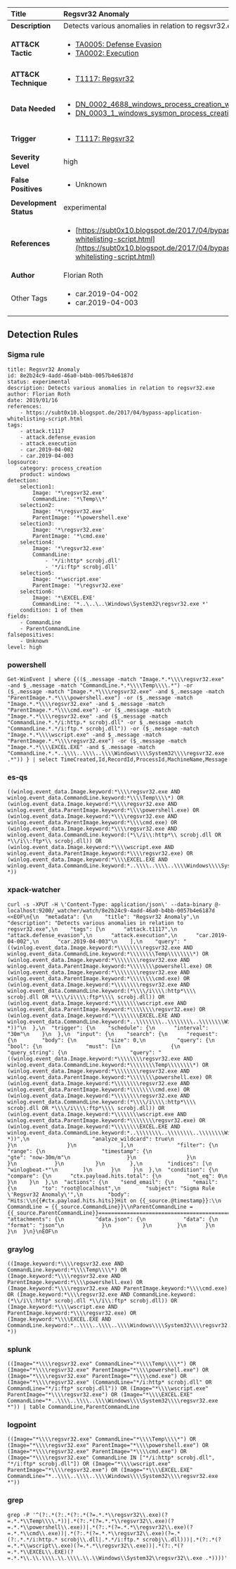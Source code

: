 | Title                    | Regsvr32 Anomaly       |
|:-------------------------|:------------------|
| **Description**          | Detects various anomalies in relation to regsvr32.exe |
| **ATT&amp;CK Tactic**    |  <ul><li>[TA0005: Defense Evasion](https://attack.mitre.org/tactics/TA0005)</li><li>[TA0002: Execution](https://attack.mitre.org/tactics/TA0002)</li></ul>  |
| **ATT&amp;CK Technique** | <ul><li>[T1117: Regsvr32](https://attack.mitre.org/techniques/T1117)</li></ul>  |
| **Data Needed**          | <ul><li>[DN_0002_4688_windows_process_creation_with_commandline](../Data_Needed/DN_0002_4688_windows_process_creation_with_commandline.md)</li><li>[DN_0003_1_windows_sysmon_process_creation](../Data_Needed/DN_0003_1_windows_sysmon_process_creation.md)</li></ul>  |
| **Trigger**              | <ul><li>[T1117: Regsvr32](../Triggers/T1117.md)</li></ul>  |
| **Severity Level**       | high |
| **False Positives**      | <ul><li>Unknown</li></ul>  |
| **Development Status**   | experimental |
| **References**           | <ul><li>[https://subt0x10.blogspot.de/2017/04/bypass-application-whitelisting-script.html](https://subt0x10.blogspot.de/2017/04/bypass-application-whitelisting-script.html)</li></ul>  |
| **Author**               | Florian Roth |
| Other Tags           | <ul><li>car.2019-04-002</li><li>car.2019-04-003</li></ul> | 

## Detection Rules

### Sigma rule

```
title: Regsvr32 Anomaly
id: 8e2b24c9-4add-46a0-b4bb-0057b4e6187d
status: experimental
description: Detects various anomalies in relation to regsvr32.exe
author: Florian Roth
date: 2019/01/16
references:
    - https://subt0x10.blogspot.de/2017/04/bypass-application-whitelisting-script.html
tags:
    - attack.t1117
    - attack.defense_evasion
    - attack.execution
    - car.2019-04-002
    - car.2019-04-003
logsource:
    category: process_creation
    product: windows
detection:
    selection1:
        Image: '*\regsvr32.exe'
        CommandLine: '*\Temp\\*'
    selection2:
        Image: '*\regsvr32.exe'
        ParentImage: '*\powershell.exe'
    selection3:
        Image: '*\regsvr32.exe'
        ParentImage: '*\cmd.exe'
    selection4:
        Image: '*\regsvr32.exe'
        CommandLine:
            - '*/i:http* scrobj.dll'
            - '*/i:ftp* scrobj.dll'
    selection5:
        Image: '*\wscript.exe'
        ParentImage: '*\regsvr32.exe'
    selection6:
        Image: '*\EXCEL.EXE'
        CommandLine: '*..\..\..\Windows\System32\regsvr32.exe *'
    condition: 1 of them
fields:
    - CommandLine
    - ParentCommandLine
falsepositives:
    - Unknown
level: high

```





### powershell
    
```
Get-WinEvent | where {(($_.message -match "Image.*.*\\\\regsvr32.exe" -and $_.message -match "CommandLine.*.*\\\\Temp\\\\.*") -or ($_.message -match "Image.*.*\\\\regsvr32.exe" -and $_.message -match "ParentImage.*.*\\\\powershell.exe") -or ($_.message -match "Image.*.*\\\\regsvr32.exe" -and $_.message -match "ParentImage.*.*\\\\cmd.exe") -or ($_.message -match "Image.*.*\\\\regsvr32.exe" -and ($_.message -match "CommandLine.*.*/i:http.* scrobj.dll" -or $_.message -match "CommandLine.*.*/i:ftp.* scrobj.dll")) -or ($_.message -match "Image.*.*\\\\wscript.exe" -and $_.message -match "ParentImage.*.*\\\\regsvr32.exe") -or ($_.message -match "Image.*.*\\\\EXCEL.EXE" -and $_.message -match "CommandLine.*.*..\\\\..\\\\..\\\\Windows\\\\System32\\\\regsvr32.exe .*")) } | select TimeCreated,Id,RecordId,ProcessId,MachineName,Message
```


### es-qs
    
```
((winlog.event_data.Image.keyword:*\\\\regsvr32.exe AND winlog.event_data.CommandLine.keyword:*\\\\Temp\\\\*) OR (winlog.event_data.Image.keyword:*\\\\regsvr32.exe AND winlog.event_data.ParentImage.keyword:*\\\\powershell.exe) OR (winlog.event_data.Image.keyword:*\\\\regsvr32.exe AND winlog.event_data.ParentImage.keyword:*\\\\cmd.exe) OR (winlog.event_data.Image.keyword:*\\\\regsvr32.exe AND winlog.event_data.CommandLine.keyword:(*\\/i\\:http*\\ scrobj.dll OR *\\/i\\:ftp*\\ scrobj.dll)) OR (winlog.event_data.Image.keyword:*\\\\wscript.exe AND winlog.event_data.ParentImage.keyword:*\\\\regsvr32.exe) OR (winlog.event_data.Image.keyword:*\\\\EXCEL.EXE AND winlog.event_data.CommandLine.keyword:*..\\\\..\\\\..\\\\Windows\\\\System32\\\\regsvr32.exe\\ *))
```


### xpack-watcher
    
```
curl -s -XPUT -H \'Content-Type: application/json\' --data-binary @- localhost:9200/_watcher/watch/8e2b24c9-4add-46a0-b4bb-0057b4e6187d <<EOF\n{\n  "metadata": {\n    "title": "Regsvr32 Anomaly",\n    "description": "Detects various anomalies in relation to regsvr32.exe",\n    "tags": [\n      "attack.t1117",\n      "attack.defense_evasion",\n      "attack.execution",\n      "car.2019-04-002",\n      "car.2019-04-003"\n    ],\n    "query": "((winlog.event_data.Image.keyword:*\\\\\\\\regsvr32.exe AND winlog.event_data.CommandLine.keyword:*\\\\\\\\Temp\\\\\\\\*) OR (winlog.event_data.Image.keyword:*\\\\\\\\regsvr32.exe AND winlog.event_data.ParentImage.keyword:*\\\\\\\\powershell.exe) OR (winlog.event_data.Image.keyword:*\\\\\\\\regsvr32.exe AND winlog.event_data.ParentImage.keyword:*\\\\\\\\cmd.exe) OR (winlog.event_data.Image.keyword:*\\\\\\\\regsvr32.exe AND winlog.event_data.CommandLine.keyword:(*\\\\/i\\\\:http*\\\\ scrobj.dll OR *\\\\/i\\\\:ftp*\\\\ scrobj.dll)) OR (winlog.event_data.Image.keyword:*\\\\\\\\wscript.exe AND winlog.event_data.ParentImage.keyword:*\\\\\\\\regsvr32.exe) OR (winlog.event_data.Image.keyword:*\\\\\\\\EXCEL.EXE AND winlog.event_data.CommandLine.keyword:*..\\\\\\\\..\\\\\\\\..\\\\\\\\Windows\\\\\\\\System32\\\\\\\\regsvr32.exe\\\\ *))"\n  },\n  "trigger": {\n    "schedule": {\n      "interval": "30m"\n    }\n  },\n  "input": {\n    "search": {\n      "request": {\n        "body": {\n          "size": 0,\n          "query": {\n            "bool": {\n              "must": [\n                {\n                  "query_string": {\n                    "query": "((winlog.event_data.Image.keyword:*\\\\\\\\regsvr32.exe AND winlog.event_data.CommandLine.keyword:*\\\\\\\\Temp\\\\\\\\*) OR (winlog.event_data.Image.keyword:*\\\\\\\\regsvr32.exe AND winlog.event_data.ParentImage.keyword:*\\\\\\\\powershell.exe) OR (winlog.event_data.Image.keyword:*\\\\\\\\regsvr32.exe AND winlog.event_data.ParentImage.keyword:*\\\\\\\\cmd.exe) OR (winlog.event_data.Image.keyword:*\\\\\\\\regsvr32.exe AND winlog.event_data.CommandLine.keyword:(*\\\\/i\\\\:http*\\\\ scrobj.dll OR *\\\\/i\\\\:ftp*\\\\ scrobj.dll)) OR (winlog.event_data.Image.keyword:*\\\\\\\\wscript.exe AND winlog.event_data.ParentImage.keyword:*\\\\\\\\regsvr32.exe) OR (winlog.event_data.Image.keyword:*\\\\\\\\EXCEL.EXE AND winlog.event_data.CommandLine.keyword:*..\\\\\\\\..\\\\\\\\..\\\\\\\\Windows\\\\\\\\System32\\\\\\\\regsvr32.exe\\\\ *))",\n                    "analyze_wildcard": true\n                  }\n                }\n              ],\n              "filter": {\n                "range": {\n                  "timestamp": {\n                    "gte": "now-30m/m"\n                  }\n                }\n              }\n            }\n          }\n        },\n        "indices": [\n          "winlogbeat-*"\n        ]\n      }\n    }\n  },\n  "condition": {\n    "compare": {\n      "ctx.payload.hits.total": {\n        "not_eq": 0\n      }\n    }\n  },\n  "actions": {\n    "send_email": {\n      "email": {\n        "to": "root@localhost",\n        "subject": "Sigma Rule \'Regsvr32 Anomaly\'",\n        "body": "Hits:\\n{{#ctx.payload.hits.hits}}Hit on {{_source.@timestamp}}:\\n      CommandLine = {{_source.CommandLine}}\\nParentCommandLine = {{_source.ParentCommandLine}}================================================================================\\n{{/ctx.payload.hits.hits}}",\n        "attachments": {\n          "data.json": {\n            "data": {\n              "format": "json"\n            }\n          }\n        }\n      }\n    }\n  }\n}\nEOF\n
```


### graylog
    
```
((Image.keyword:*\\\\regsvr32.exe AND CommandLine.keyword:*\\\\Temp\\\\*) OR (Image.keyword:*\\\\regsvr32.exe AND ParentImage.keyword:*\\\\powershell.exe) OR (Image.keyword:*\\\\regsvr32.exe AND ParentImage.keyword:*\\\\cmd.exe) OR (Image.keyword:*\\\\regsvr32.exe AND CommandLine.keyword:(*\\/i\\:http* scrobj.dll *\\/i\\:ftp* scrobj.dll)) OR (Image.keyword:*\\\\wscript.exe AND ParentImage.keyword:*\\\\regsvr32.exe) OR (Image.keyword:*\\\\EXCEL.EXE AND CommandLine.keyword:*..\\\\..\\\\..\\\\Windows\\\\System32\\\\regsvr32.exe *))
```


### splunk
    
```
((Image="*\\\\regsvr32.exe" CommandLine="*\\\\Temp\\\\*") OR (Image="*\\\\regsvr32.exe" ParentImage="*\\\\powershell.exe") OR (Image="*\\\\regsvr32.exe" ParentImage="*\\\\cmd.exe") OR (Image="*\\\\regsvr32.exe" (CommandLine="*/i:http* scrobj.dll" OR CommandLine="*/i:ftp* scrobj.dll")) OR (Image="*\\\\wscript.exe" ParentImage="*\\\\regsvr32.exe") OR (Image="*\\\\EXCEL.EXE" CommandLine="*..\\\\..\\\\..\\\\Windows\\\\System32\\\\regsvr32.exe *")) | table CommandLine,ParentCommandLine
```


### logpoint
    
```
((Image="*\\\\regsvr32.exe" CommandLine="*\\\\Temp\\\\*") OR (Image="*\\\\regsvr32.exe" ParentImage="*\\\\powershell.exe") OR (Image="*\\\\regsvr32.exe" ParentImage="*\\\\cmd.exe") OR (Image="*\\\\regsvr32.exe" CommandLine IN ["*/i:http* scrobj.dll", "*/i:ftp* scrobj.dll"]) OR (Image="*\\\\wscript.exe" ParentImage="*\\\\regsvr32.exe") OR (Image="*\\\\EXCEL.EXE" CommandLine="*..\\\\..\\\\..\\\\Windows\\\\System32\\\\regsvr32.exe *"))
```


### grep
    
```
grep -P '^(?:.*(?:.*(?:.*(?=.*.*\\regsvr32\\.exe)(?=.*.*\\Temp\\\\.*))|.*(?:.*(?=.*.*\\regsvr32\\.exe)(?=.*.*\\powershell\\.exe))|.*(?:.*(?=.*.*\\regsvr32\\.exe)(?=.*.*\\cmd\\.exe))|.*(?:.*(?=.*.*\\regsvr32\\.exe)(?=.*(?:.*.*/i:http.* scrobj\\.dll|.*.*/i:ftp.* scrobj\\.dll)))|.*(?:.*(?=.*.*\\wscript\\.exe)(?=.*.*\\regsvr32\\.exe))|.*(?:.*(?=.*.*\\EXCEL\\.EXE)(?=.*.*\\.\\.\\\\.\\.\\\\.\\.\\Windows\\System32\\regsvr32\\.exe .*))))'
```



